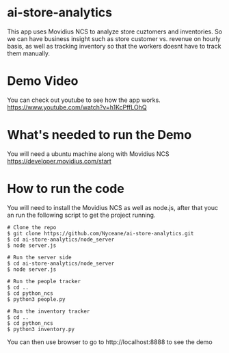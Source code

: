# ai-store-analytics

This app uses Movidius NCS to analyze store cuztomers and inventories.  So we can have business insight such as store customer vs. revenue on hourly basis, as well as tracking inventory so that the workers doesnt have to track them manually.

# Demo Video
You can check out youtube to see how the app works.
https://www.youtube.com/watch?v=h1KcPffLOhQ

# What's needed to run the Demo
You will need a ubuntu machine along with Movidius NCS https://developer.movidius.com/start

# How to run the code
You will need to install the Movidius NCS as well as node.js, after that youc an run the following script to get the project running.

    # Clone the repo
    $ git clone https://github.com/Nyceane/ai-store-analytics.git
    $ cd ai-store-analytics/node_server
    $ node server.js
    
    # Run the server side
    $ cd ai-store-analytics/node_server
    $ node server.js
    
    # Run the people tracker
    $ cd ..
    $ cd python_ncs
    $ python3 people.py

    # Run the inventory tracker
    $ cd ..
    $ cd python_ncs
    $ python3 inventory.py



You can then use browser to go to http://localhost:8888 to see the demo
